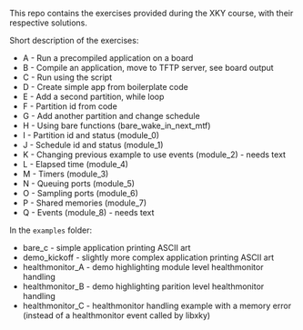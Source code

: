 This repo contains the exercises provided during the XKY course, with their respective solutions.

Short description of the exercises:
 * A - Run a precompiled application on a board
 * B - Compile an application, move to TFTP server, see board output
 * C - Run using the script
 * D - Create simple app from boilerplate code
 * E - Add a second partition, while loop
 * F - Partition id from code
 * G - Add another partition and change schedule 
 * H - Using bare functions (bare_wake_in_next_mtf)
 * I - Partition id and status (module_0)
 * J - Schedule id and status (module_1)
 * K - Changing previous example to use events (module_2) - needs text
 * L - Elapsed time (module_4)
 * M - Timers (module_3)
 * N - Queuing ports (module_5)
 * O - Sampling ports (module_6)
 * P - Shared memories (module_7)
 * Q - Events (module_8) - needs text

In the `examples` folder:
 * bare_c - simple application printing ASCII art
 * demo_kickoff - slightly more complex application printing ASCII art
 * healthmonitor_A - demo highlighting module level healthmonitor handling
 * healthmonitor_B - demo highlighting parition level healthmonitor handling
 * healthmonitor_C - healthmonitor handling example with a memory error (instead of a healthmonitor event called by libxky)